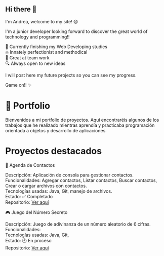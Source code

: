 ## Hi there 👋

I'm Andrea, welcome to my site! 😄

I'm a junior developer looking forward to discover the great world of technology and programming!! 

🌱 Currently finishing my Web Developing studies  
🔥 Innately perfectionist and methodical         
🤝 Great at team work           
🔍 Always open to new ideas  

I will post here my future projects so you can see my progress.

Game on!! ✨


# 🌟 Portfolio

Bienvenidos a mi portfolio de proyectos. Aquí encontraréis algunos de los trabajos que he realizado mientras aprendía y practicaba programación orientada a objetos y desarrollo de aplicaciones.

# Proyectos destacados

📒 Agenda de Contactos

Descripción: Aplicación de consola para gestionar contactos.  
Funcionalidades: Agregar contactos, Listar contactos, Buscar contactos, Crear o cargar archivos con contactos.  
Tecnologías usadas: Java, Git, manejo de archivos.  
Estado: ✅ Completado  
Repositorio: [Ver aquí](https://github.com/AndreaDGR/Agenda_Personal.git)


🎮 Juego del Número Secreto

Descripción: Juego de adivinanza de un número aleatorio de 6 cifras.  
Funcionalidades:   
Tecnologías usadas: Java, Git,  
Estado: 🕙 En proceso  
Repositorio: [Ver aquí](git@github.com:AndreaDGR/Juego_NumeroSecreto.git)  
